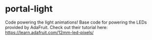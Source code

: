 # portal-light

Code powering the light animations! Base code for powering the LEDs provided by AdaFruit. Check out their tutorial here: https://learn.adafruit.com/12mm-led-pixels/

